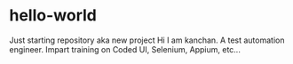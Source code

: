 # hello-world
Just starting repository aka new project
Hi I am kanchan. A test automation engineer. Impart training on Coded UI, Selenium, Appium, etc...
